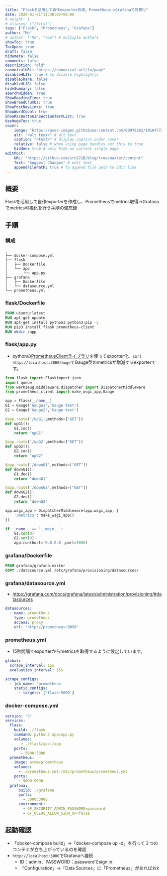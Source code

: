 ```yaml
---
title: "Flaskを活用して自作exporter作成。Prometheus->Grafanaで可視化"
date: 2020-01-01T11:30:03+00:00
# weight: 1
# aliases: ["/first"]
tags: ["Flask", "Prometheus", "Grafana"]
author: "Me"
# author: ["Me", "You"] # multiple authors
showToc: true
TocOpen: true
draft: false
hidemeta: false
comments: false
description: "old"
canonicalURL: "https://canonical.url/to/page"
disableHLJS: true # to disable highlightjs
disableShare: false
disableHLJS: false
hideSummary: false
searchHidden: true
ShowReadingTime: true
ShowBreadCrumbs: true
ShowPostNavLinks: true
ShowWordCount: true
ShowRssButtonInSectionTermList: true
UseHugoToc: true
cover:
    image: "https://user-images.githubusercontent.com/60976262/191047722-dd7ed9ad-6e00-4b50-8073-24ae9602b8d6.png" # image path/url
    alt: "<alt text>" # alt text
    caption: "<text>" # display caption under cover
    relative: false # when using page bundles set this to true
    hidden: true # only hide on current single page
editPost:
    URL: "https://github.com/srn221B/blog/tree/master/content"
    Text: "Suggest Changes" # edit text
    appendFilePath: true # to append file path to Edit link
---
```


## 概要
Flaskを活用して自作exporterを作成し、Prometheusでmetrics取得->Grafanaでmetrics可視化を行う手順の備忘録

## 手順
### 構成
```
.
├── docker-compose.yml
├── flask
│   ├── Dockerfile
│   └── app
│       └── app.py
├── grafana
│   ├── Dockerfile
│   └── datasource.yml
└── prometheus.yml
```

### flask/Dockerfile
```Dockerfile
FROM ubuntu:latest
RUN apt-get update
RUN apt-get install python3 python3-pip -y
RUN pip3 install flask prometheus-client
RUN mkdir /app
```
### flask/app.py
- pythonの[PrometheusClientライブラリ](https://github.com/prometheus/client_python)を使ってexporter化。`curl http://localhost:3000/hoge`でGauge型のmetricsが増減するexporterです。
```python
from flask import Flaskimport json
import queue
from werkzeug.middleware.dispatcher import DispatcherMiddleware
from prometheus_client import make_wsgi_app,Gauge

app = Flask(__name__)
G1 = Gauge('Gauge1','Gauge test')
G2 = Gauge('Gauge2','Gauge test')

@app.route('/upG1',methods=["GET"])
def upG1():
    G1.inc()
    return "upG1"

@app.route('/upG2',methods=["GET"])
def upG2():
    G2.inc()
    return "upG2"

@app.route('/downG1',methods=["GET"])
def downG1():
    G1.dec()
    return "downG1"

@app.route('/downG2',methods=["GET"])
def downG2():
    G2.dec()
    return "downG2"

app.wsgi_app = DispatcherMiddleware(app.wsgi_app, {
    '/metrics': make_wsgi_app()
})

if __name__ == '__main__':
    G1.set(0)
    G2.set(0)
    app.run(host='0.0.0.0',port=5000)
```
### grafana/Dockerfile
```Dockerfile
FROM grafana/grafana:master
COPY ./datasource.yml /etc/grafana/provisioning/datasources/
```
### grafana/datasource.yml
- https://grafana.com/docs/grafana/latest/administration/provisioning/#datasources
```yaml
datasources:
  - name: prometheus
    type: prometheus
    access: proxy
    url: "http://prometheus:9090"
```
### prometheus.yml
- 15秒間隔でexporterからmetricsを取得するように設定しています。
```yaml
global:
  scrape_interval: 15s
  evaluation_interval: 15s

scrape_configs:
  - job_name: 'prometheus'
    static_configs:
      - targets: ['flask:5000']
```
### docker-compose.yml
```yaml
version: "3"
services:
  flask:
    build: ./flask
    command: python3 app/app.py
    volumes:
       - ./flask/app:/app
    ports:
       - 5000:5000
  prometheus:
    image: prom/prometheus
    volumes:
      - ./prometheus.yml:/etc/prometheus/prometheus.yml
    ports:
      - 9090:9090
  grafana:
      build: ./grafana
      ports:
        - 3000:3000
      environment:
        - GF_SECURITY_ADMIN_PASSWORD=password
        - GF_USERS_ALLOW_SIGN_UP=false
```

## 起動確認
- 「docker-compose build」→「docker-compose up -d」を行って３つのコンテナが立ち上がっているのを確認
- `http://localhost:3000`でGrafanaへ接続
  - ID：admin、PASSWORD：passwordでsign in
  - 「Configuration」→「Data Sources」に「Prometheus」があればおk